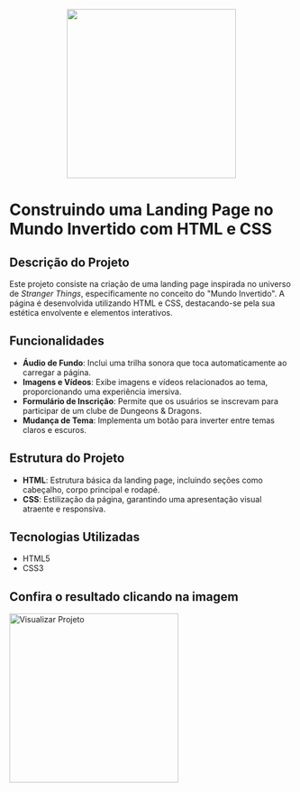<p align="center">
    <img width="300" src="https://micheleambrosio.github.io/semana-frontend-mundo-invertido/assets/images/banner/logo.svg">
</p>

# Construindo uma Landing Page no Mundo Invertido com HTML e CSS

## Descrição do Projeto
Este projeto consiste na criação de uma landing page inspirada no universo de *Stranger Things*, especificamente no conceito do "Mundo Invertido". A página é desenvolvida utilizando HTML e CSS, destacando-se pela sua estética envolvente e elementos interativos.

## Funcionalidades
- **Áudio de Fundo**: Inclui uma trilha sonora que toca automaticamente ao carregar a página.
- **Imagens e Vídeos**: Exibe imagens e vídeos relacionados ao tema, proporcionando uma experiência imersiva.
- **Formulário de Inscrição**: Permite que os usuários se inscrevam para participar de um clube de Dungeons & Dragons.
- **Mudança de Tema**: Implementa um botão para inverter entre temas claros e escuros.

## Estrutura do Projeto
- **HTML**: Estrutura básica da landing page, incluindo seções como cabeçalho, corpo principal e rodapé.
- **CSS**: Estilização da página, garantindo uma apresentação visual atraente e responsiva.

## Tecnologias Utilizadas
- HTML5
- CSS3



## Confira o resultado clicando na imagem

   
<a href="https://www.figma.com/proto/I3Q42CcVUziRN3iMfTrbfb/Stranger-Things?page-id=0%3A1&node-id=3-64&node-type=canvas&viewport=-25%2C188%2C0.18&t=kHdOkLjV95FCngJK-1&scaling=scale-down&content-scaling=fixed&starting-point-node-id=3%3A64">
    <img src="https://www.pngall.com/wp-content/uploads/3/Stranger-Things-PNG-File.png" alt="Visualizar Projeto" width="300" >
</a>

